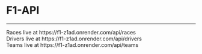 # F1-API
<hr />
Races live at https://f1-z1ad.onrender.com/api/races
<br />
Drivers  live at https://f1-z1ad.onrender.com/api/drivers
<br />
Teams live at https://f1-z1ad.onrender.com/api/teams

